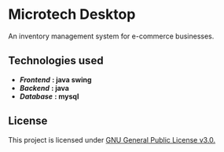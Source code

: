 # Microtech Desktop
An inventory management system for e-commerce businesses.

## Technologies used
- ***Frontend*** **: java swing**
- ***Backend*** **: java**
- ***Database*** **: mysql**

## License
This project is licensed under [GNU General Public License v3.0.](https://github.com/krishanshamod/microtech-desktop/blob/main/LICENSE)
